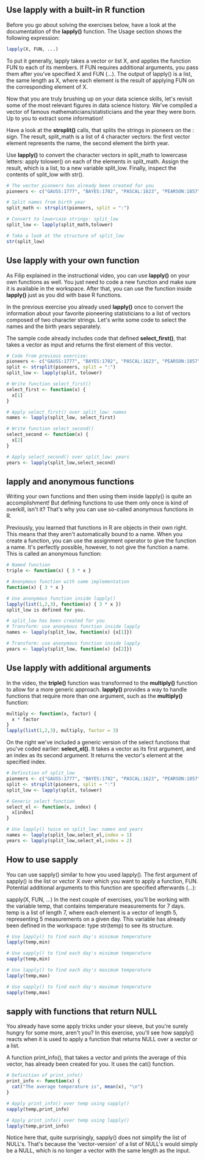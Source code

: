 ## Use lapply with a built-in R function

Before you go about solving the exercises below, have a look at the documentation of the **lapply()** function. The Usage section shows the following expression:
```r
lapply(X, FUN, ...)
```
To put it generally, lapply takes a vector or list X, and applies the function FUN to each of its members. If FUN requires additional arguments, you pass them after you've specified X and FUN (...). The output of lapply() is a list, the same length as X, where each element is the result of applying FUN on the corresponding element of X.

Now that you are truly brushing up on your data science skills, let's revisit some of the most relevant figures in data science history. We've compiled a vector of famous mathematicians/statisticians and the year they were born. Up to you to extract some information!


Have a look at the **strsplit()** calls, that splits the strings in pioneers on the : sign. The result, split_math is a list of 4 character vectors: the first vector element represents the name, the second element the birth year.

Use **lapply()** to convert the character vectors in split_math to lowercase letters: apply tolower() on each of the elements in split_math. Assign the result, which is a list, to a new variable split_low.
Finally, inspect the contents of split_low with str().
```r
# The vector pioneers has already been created for you
pioneers <- c("GAUSS:1777", "BAYES:1702", "PASCAL:1623", "PEARSON:1857")

# Split names from birth year
split_math <- strsplit(pioneers, split = ":")

# Convert to lowercase strings: split_low
split_low <- lapply(split_math,tolower)

# Take a look at the structure of split_low
str(split_low)
```
## Use lapply with your own function

As Filip explained in the instructional video, you can use **lapply()** on your own functions as well. You just need to code a new function and make sure it is available in the workspace. After that, you can use the function inside **lapply()** just as you did with base R functions.

In the previous exercise you already used **lapply()** once to convert the information about your favorite pioneering statisticians to a list of vectors composed of two character strings. Let's write some code to select the names and the birth years separately.

The sample code already includes code that defined **select_first()**, that takes a vector as input and returns the first element of this vector.
```r
# Code from previous exercise:
pioneers <- c("GAUSS:1777", "BAYES:1702", "PASCAL:1623", "PEARSON:1857")
split <- strsplit(pioneers, split = ":")
split_low <- lapply(split, tolower)

# Write function select_first()
select_first <- function(x) {
  x[1]
}

# Apply select_first() over split_low: names
names <- lapply(split_low, select_first)

# Write function select_second()
select_second <- function(x) {
  x[2]
}

# Apply select_second() over split_low: years
years <- lapply(split_low,select_second)
```
## lapply and anonymous functions

Writing your own functions and then using them inside lapply() is quite an accomplishment! But defining functions to use them only once is kind of overkill, isn't it? That's why you can use so-called anonymous functions in R.

Previously, you learned that functions in R are objects in their own right. This means that they aren't automatically bound to a name. When you create a function, you can use the assignment operator to give the function a name. It's perfectly possible, however, to not give the function a name. This is called an anonymous function:
```r
# Named function
triple <- function(x) { 3 * x }

# Anonymous function with same implementation
function(x) { 3 * x }

# Use anonymous function inside lapply()
lapply(list(1,2,3), function(x) { 3 * x })
split_low is defined for you.
```
```r
# split_low has been created for you
# Transform: use anonymous function inside lapply
names <- lapply(split_low, function(x) {x[1]})

# Transform: use anonymous function inside lapply
years <- lapply(split_low, function(x) {x[2]})
```

## Use lapply with additional arguments

In the video, the **triple()** function was transformed to the **multiply()** function to allow for a more generic approach. **lapply()** provides a way to handle functions that require more than one argument, such as the **multiply()** function:
```r
multiply <- function(x, factor) {
  x * factor
}
lapply(list(1,2,3), multiply, factor = 3)
```
On the right we've included a generic version of the select functions that you've coded earlier: **select_el()**. It takes a vector as its first argument, and an index as its second argument. It returns the vector's element at the specified index.

```r
# Definition of split_low
pioneers <- c("GAUSS:1777", "BAYES:1702", "PASCAL:1623", "PEARSON:1857")
split <- strsplit(pioneers, split = ":")
split_low <- lapply(split, tolower)

# Generic select function
select_el <- function(x, index) {
  x[index]
}

# Use lapply() twice on split_low: names and years
names <- lapply(split_low,select_el,index = 1)
years <- lapply(split_low,select_el,index = 2)
```
## How to use sapply

You can use sapply() similar to how you used lapply(). The first argument of sapply() is the list or vector X over which you want to apply a function, FUN. Potential additional arguments to this function are specified afterwards (...):

sapply(X, FUN, ...)
In the next couple of exercises, you'll be working with the variable temp, that contains temperature measurements for 7 days. temp is a list of length 7, where each element is a vector of length 5, representing 5 measurements on a given day. This variable has already been defined in the workspace: type str(temp) to see its structure.
```r
# Use lapply() to find each day's minimum temperature
lapply(temp,min)

# Use sapply() to find each day's minimum temperature
sapply(temp,min)

# Use lapply() to find each day's maximum temperature
lapply(temp,max)

# Use sapply() to find each day's maximum temperature
sapply(temp,max)
```
## sapply with functions that return NULL

You already have some apply tricks under your sleeve, but you're surely hungry for some more, aren't you? In this exercise, you'll see how sapply() reacts when it is used to apply a function that returns NULL over a vector or a list.

A function print_info(), that takes a vector and prints the average of this vector, has already been created for you. It uses the cat() function.
```r
# Definition of print_info()
print_info <- function(x) {
  cat("The average temperature is", mean(x), "\n")
}

# Apply print_info() over temp using sapply()
sapply(temp,print_info)

# Apply print_info() over temp using lapply()
lapply(temp,print_info)
```
Notice here that, quite surprisingly, sapply() does not simplify the list of NULL's. That's because the 'vector-version' of a list of NULL's would simply be a NULL, which is no longer a vector with the same length as the input. 



